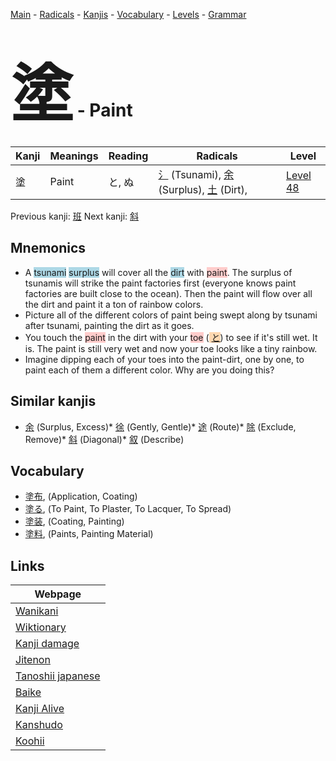 <style> bigfont {font-size: 100px}</style>
[Main](../README.md) -
[Radicals](../radicals.md) -
[Kanjis](../kanjis.md) -
[Vocabulary](../vocabulary.md) -
[Levels](../levels.md) -
[Grammar](../grammar.md)
# <bigfont> 塗</bigfont> - Paint 

| Kanji | Meanings | Reading | Radicals | Level |
| --- | --- | --- | --- | --- |
| 塗 | Paint | と, ぬ | [氵](../radicals/氵.md) (Tsunami), [余](../radicals/余.md) (Surplus), [土](../radicals/土.md) (Dirt),  | [Level 48](../levels/wk_level48.md) |

Previous kanji: [班](班.md) Next kanji: [斜](斜.md) 

## Mnemonics
 * A <span style="background-color:#ADD8E6"> tsunami</span> <span style="background-color:#ADD8E6"> surplus</span> will cover all the <span style="background-color:#ADD8E6"> dirt</span> with <span style="background-color:#ffcccb"> paint</span>. The surplus of tsunamis will strike the paint factories first (everyone knows paint factories are built close to the ocean). Then the paint will flow over all the dirt and paint it a ton of rainbow colors.
* Picture all of the different colors of paint being swept along by tsunami after tsunami, painting the dirt as it goes.
* You touch the <span style="background-color:#ffcccb"> paint</span> in the dirt with your <span style="background-color:#ffcccb"> toe</span> (<span style="background-color:#fed8b1"> [と](https://jisho.org/search/と)</span>) to see if it's still wet. It is. The paint is still very wet and now your toe looks like a tiny rainbow.
* Imagine dipping each of your toes into the paint-dirt, one by one, to paint each of them a different color. Why are you doing this?


## Similar kanjis
 * [余](余.md) (Surplus, Excess)* [徐](徐.md) (Gently, Gentle)* [途](途.md) (Route)* [除](除.md) (Exclude, Remove)* [斜](斜.md) (Diagonal)* [叙](叙.md) (Describe)


## Vocabulary
 * [塗布](../vocabulary/塗.md), (Application, Coating)
* [塗る](../vocabulary/塗.md), (To Paint, To Plaster, To Lacquer, To Spread)
* [塗装](../vocabulary/塗.md), (Coating, Painting)
* [塗料](../vocabulary/塗.md), (Paints, Painting Material)



## Links 

| Webpage |
| --- |
| [Wanikani          ](https://www.wanikani.com/kanji/塗) |
| [Wiktionary        ](https://en.wiktionary.org/wiki/塗) |
| [Kanji damage      ](http://www.kanjidamage.com/kanji/search?utf8=✓&q=塗) |
| [Jitenon           ](https://jitenon.com/kanji/塗) |
| [Tanoshii japanese ](https://www.tanoshiijapanese.com/dictionary/kanji.cfm?k=塗) |
| [Baike             ](https://baike.baidu.com/item/塗) |
| [Kanji Alive       ](https://app.kanjialive.com/塗) |
| [Kanshudo          ](https://www.kanshudo.com/searchmn?q=塗) |
| [Koohii            ](https://kanji.koohii.com/study/kanji/塗) |
